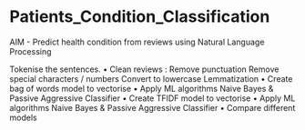 # Patients_Condition_Classification
AIM - Predict health condition from reviews using Natural Language Processing


Tokenise the sentences.
• Clean reviews :
     Remove punctuation
     Remove special characters / numbers
     Convert to lowercase
     Lemmatization
• Create bag of words model to vectorise
• Apply ML algorithms Naive Bayes & Passive Aggressive Classifier
• Create TFIDF model to vectorise
• Apply ML algorithms Naive Bayes & Passive Aggressive Classifier
• Compare different models
